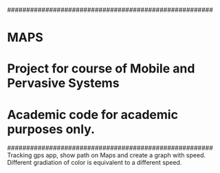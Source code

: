 ######################################################
# MAPS                                               # 
# Project for course of Mobile and Pervasive Systems #
#                                                    #
# Academic code for academic purposes only.          #
######################################################
Tracking gps app, show path on Maps and create a graph with speed. Different gradiation of color is equivalent to a different speed.
